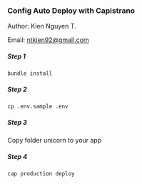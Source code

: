 ### Config Auto Deploy with Capistrano

Author: Kien Nguyen T.

Email: ntkien92@gmail.com

##### Step 1
  `bundle install`
##### Step 2
  `cp .env.sample .env`
##### Step 3
  Copy folder unicorn to your app
##### Step 4
  `cap production deploy`

